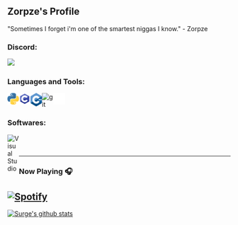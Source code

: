 ## Zorpze's Profile

"Sometimes I forget i'm one of the smartest niggas I know." - Zorpze

### Discord:
<p align="left">
  <a href="https://github.com/UE5Zorpze">
    <img src="https://discord.c99.nl/widget/theme-2/860372464038969405.png"/>
     </a>
</p>

### Languages and Tools:




<a href="https://www.python.org" target="_blank"> <img align="left" alt="Python" width="26px" src="https://github.com/Aakarsh-B/trying-repos/blob/master/python-5.svg?raw=true"/> </a>
<a href="https://www.cprogramming.com/" target="_blank"> <img align="left" alt="C" width="26px" src="https://github.com/Aakarsh-B/trying-repos/blob/master/c-programming.png"/> </a>
<a href="https://www.w3schools.com/cpp/" target="_blank"> <img align="left" alt="C++" width="26px" src="https://github.com/Aakarsh-B/trying-repos/blob/master/c++.png"/> </a>
<a href="https://git-scm.com/" target="_blank"> <img align="left" alt="git" width="26px" src="https://www.vectorlogo.zone/logos/git-scm/git-scm-icon.svg"/> </a>
<img align="left" alt="GitHub" width="26px" src="https://github.com/Aakarsh-B/trying-repos/blob/master/github.svg" />
<br />
<br />
### Softwares:

<img align="left" alt="Visual Studio" width="26px" src="https://cdn.discordapp.com/attachments/861416164771758111/927386834760261632/58482afbcef1014c0b5e4a21.png" />


<br />
<br />

---



### Now Playing 🎧

[![Spotify](spotify-wine.vercel.app/api/spotify)](https://open.spotify.com/user/Zorpze)
<br/>
---

[![Surge's github stats](https://github-readme-stats.vercel.app/api?username=OfficialZorpze&include_all_commits=true&count_private=true&show_icons=true&line_height=20&title_color=FFFFFF&icon_color=FFFFFF&text_color=FFFFFF&bg_color=0D1117)](https://github.com/anuraghazra/github-readme-stats)
